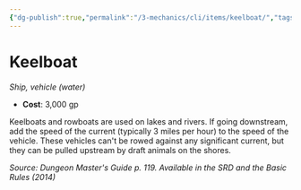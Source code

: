 ```yaml
---
{"dg-publish":true,"permalink":"/3-mechanics/cli/items/keelboat/","tags":["ttrpg-cli/compendium/src/5e/dmg","ttrpg-cli/item/rarity/none","ttrpg-cli/item/vehicle/ship-water"]}
---
```


# Keelboat
*Ship, vehicle (water)*  


- **Cost**: 3,000 gp

Keelboats and rowboats are used on lakes and rivers. If going downstream, add the speed of the current (typically 3 miles per hour) to the speed of the vehicle. These vehicles can't be rowed against any significant current, but they can be pulled upstream by draft animals on the shores.

*Source: Dungeon Master's Guide p. 119. Available in the <span title='Systems Reference Document (5.1)'>SRD</span> and the Basic Rules (2014)*